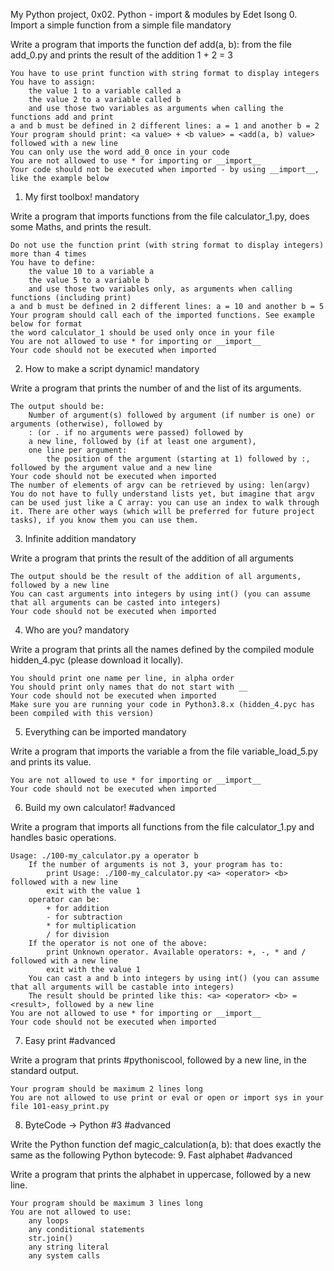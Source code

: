 My Python project, 0x02. Python - import & modules by Edet Isong
0. Import a simple function from a simple file
mandatory

Write a program that imports the function def add(a, b): from the file add_0.py and prints the result of the addition 1 + 2 = 3

    You have to use print function with string format to display integers
    You have to assign:
        the value 1 to a variable called a
        the value 2 to a variable called b
        and use those two variables as arguments when calling the functions add and print
    a and b must be defined in 2 different lines: a = 1 and another b = 2
    Your program should print: <a value> + <b value> = <add(a, b) value> followed with a new line
    You can only use the word add_0 once in your code
    You are not allowed to use * for importing or __import__
    Your code should not be executed when imported - by using __import__, like the example below

1. My first toolbox!
mandatory

Write a program that imports functions from the file calculator_1.py, does some Maths, and prints the result.

    Do not use the function print (with string format to display integers) more than 4 times
    You have to define:
        the value 10 to a variable a
        the value 5 to a variable b
        and use those two variables only, as arguments when calling functions (including print)
    a and b must be defined in 2 different lines: a = 10 and another b = 5
    Your program should call each of the imported functions. See example below for format
    the word calculator_1 should be used only once in your file
    You are not allowed to use * for importing or __import__
    Your code should not be executed when imported

2. How to make a script dynamic!
mandatory

Write a program that prints the number of and the list of its arguments.

    The output should be:
        Number of argument(s) followed by argument (if number is one) or arguments (otherwise), followed by
        : (or . if no arguments were passed) followed by
        a new line, followed by (if at least one argument),
        one line per argument:
            the position of the argument (starting at 1) followed by :, followed by the argument value and a new line
    Your code should not be executed when imported
    The number of elements of argv can be retrieved by using: len(argv)
    You do not have to fully understand lists yet, but imagine that argv can be used just like a C array: you can use an index to walk through it. There are other ways (which will be preferred for future project tasks), if you know them you can use them.

3. Infinite addition
mandatory

Write a program that prints the result of the addition of all arguments

    The output should be the result of the addition of all arguments, followed by a new line
    You can cast arguments into integers by using int() (you can assume that all arguments can be casted into integers)
    Your code should not be executed when imported

4. Who are you?
mandatory

Write a program that prints all the names defined by the compiled module hidden_4.pyc (please download it locally).

    You should print one name per line, in alpha order
    You should print only names that do not start with __
    Your code should not be executed when imported
    Make sure you are running your code in Python3.8.x (hidden_4.pyc has been compiled with this version)

5. Everything can be imported
mandatory

Write a program that imports the variable a from the file variable_load_5.py and prints its value.

    You are not allowed to use * for importing or __import__
    Your code should not be executed when imported

6. Build my own calculator!
#advanced

Write a program that imports all functions from the file calculator_1.py and handles basic operations.

    Usage: ./100-my_calculator.py a operator b
        If the number of arguments is not 3, your program has to:
            print Usage: ./100-my_calculator.py <a> <operator> <b> followed with a new line
            exit with the value 1
        operator can be:
            + for addition
            - for subtraction
            * for multiplication
            / for division
        If the operator is not one of the above:
            print Unknown operator. Available operators: +, -, * and / followed with a new line
            exit with the value 1
        You can cast a and b into integers by using int() (you can assume that all arguments will be castable into integers)
        The result should be printed like this: <a> <operator> <b> = <result>, followed by a new line
    You are not allowed to use * for importing or __import__
    Your code should not be executed when imported

7. Easy print
#advanced

Write a program that prints #pythoniscool, followed by a new line, in the standard output.

    Your program should be maximum 2 lines long
    You are not allowed to use print or eval or open or import sys in your file 101-easy_print.py

8. ByteCode -> Python #3
#advanced

Write the Python function def magic_calculation(a, b): that does exactly the same as the following Python bytecode:
9. Fast alphabet
#advanced

Write a program that prints the alphabet in uppercase, followed by a new line.

    Your program should be maximum 3 lines long
    You are not allowed to use:
        any loops
        any conditional statements
        str.join()
        any string literal
        any system calls

